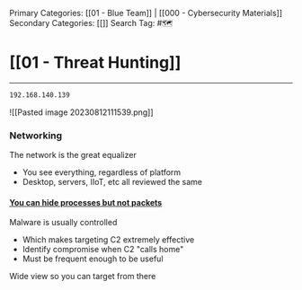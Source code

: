 Primary Categories: [[01 - Blue Team]] | [[000 - Cybersecurity Materials]] 
Secondary Categories: [[]] 
Search Tag: #🗺  

# [[01 - Threat Hunting]]  
***

```bash
192.168.140.139
```

![[Pasted image 20230812111539.png]]

### Networking

The network is the great equalizer
- You see everything, regardless of platform
- Desktop, servers, IIoT, etc all reviewed the same
#### <u>You can hide processes but not packets</u>

Malware is usually controlled
- Which makes targeting C2 extremely effective
- Identify compromise when C2 "calls home"
- Must be frequent enough to be useful

Wide view so you can target from there



























